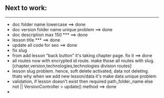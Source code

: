 ## Next to work:

---

-   doc folder name lowercase ==> done
-   doc version folder name unique problem ==> done
-   doc description max 150 \*\*\* ==> done
-   lesson title \*\*\* ==> done
-   update all code for seo ==> done
-   fix slug
-   from add lesson "back button" it's taking chapter page. fix it ==> done
-   all routes now with encrypted id route. make those all routes with slug. [chapter,version,technologies,technologies division routes]
-   lesson slug problem. hence, soft delete activated, data not deleting. thats why when we add new lesson/data it's make data unique problem
-   validation, if lesson doesn't exist then required path_folder_name else not || VersionController > update() method ==> done
-
